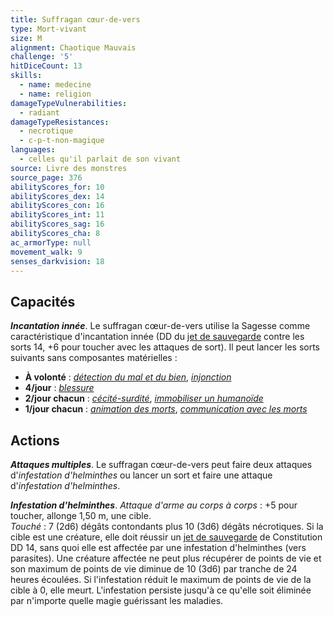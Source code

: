 ```yaml
---
title: Suffragan cœur-de-vers
type: Mort-vivant
size: M
alignment: Chaotique Mauvais
challenge: '5'
hitDiceCount: 13
skills:
  - name: medecine
  - name: religion
damageTypeVulnerabilities:
  - radiant
damageTypeResistances:
  - necrotique
  - c-p-t-non-magique
languages:
  - celles qu'il parlait de son vivant
source: Livre des monstres
source_page: 376
abilityScores_for: 10
abilityScores_dex: 14
abilityScores_con: 16
abilityScores_int: 11
abilityScores_sag: 16
abilityScores_cha: 8
ac_armorType: null
movement_walk: 9
senses_darkvision: 18
---
```

## Capacités
_**Incantation innée**_. Le suffragan cœur-de-vers utilise la Sagesse comme caractéristique d'incantation innée (DD du [jet de sauvegarde](/utiliser-les-caracteristiques/#jets-de-sauvegarde) contre les sorts 14, +6 pour toucher avec les attaques de sort). Il peut lancer les sorts suivants sans composantes matérielles :
* **À volonté** : [_détection du mal et du bien_](/grimoire/detection-du-mal-et-du-bien/), [_injonction_](/grimoire/injonction/)
* **4/jour** : [_blessure_](/grimoire/blessure/)
* **2/jour chacun** : [_cécité-surdité_](/grimoire/cecite-surdite/), [_immobiliser un humanoïde_](/grimoire/immobiliser-un-humanoide/)
* **1/jour chacun** : [_animation des morts_](/grimoire/animation-des-morts/), [_communication avec les morts_](/grimoire/communication-avec-les-morts/)

## Actions
_**Attaques multiples**_. Le suffragan cœur-de-vers peut faire deux attaques d'_infestation d'helminthes_ ou lancer un sort et faire une attaque d'_infestation d'helminthes_.

_**Infestation d'helminthes**_. _Attaque d'arme au corps à corps_ : +5 pour toucher, allonge 1,50 m, une cible.  
_Touché_ : 7 (2d6) dégâts contondants plus 10 (3d6) dégâts nécrotiques. Si la cible est une créature, elle doit réussir un [jet de sauvegarde](/utiliser-les-caracteristiques/#jets-de-sauvegarde) de Constitution DD 14, sans quoi elle est affectée par une infestation d'helminthes (vers parasites). Une créature affectée ne peut plus récupérer de points de vie et son maximum de points de vie diminue de 10 (3d6) par tranche de 24 heures écoulées. Si l'infestation réduit le maximum de points de vie de la cible à 0, elle meurt. L'infestation persiste jusqu'à ce qu'elle soit éliminée par n'importe quelle magie guérissant les maladies.
